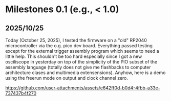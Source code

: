 # Milestones 0.1 (e.g., < 1.0)

## 2025/10/25
Today (October 25, 2025), I tested the firmware on a "old" RP2040 microcontroller via the o.g. pico dev board. Everything passed testing except for the external trigger assembly program which seems to need a little help. This shouldn't be too hard especially since I got a new osciliscope in yesterday on top of the simplicity of the PIO subset of the assembly language (totally does not give me flashbacks to computer architecture clases and multimedia extensensions). Anyhow, here is a demo using the freerun mode on output and clock channel zero.

https://github.com/user-attachments/assets/e642ff0d-b0d4-4fbb-a33e-737437b4f270
